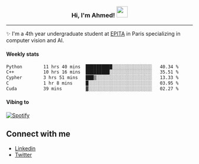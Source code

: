<!-- Heading -->
<h3 align="center"> Hi, I'm Ahmed! <img src = "https://raw.githubusercontent.com/MartinHeinz/MartinHeinz/master/wave.gif" width = 30px></h3>

<!-- About section -->
---
✨ I'm a 4th year undergraduate student at <a href="https://www.epita.fr/en/">EPITA</a> in Paris specializing in computer vision and AI.

<h4 align ="left"> Weekly stats </h4>

<!--START_SECTION:waka-->

```txt
Python        11 hrs 40 mins  ██████████░░░░░░░░░░░░░░░   40.34 %
C++           10 hrs 16 mins  █████████░░░░░░░░░░░░░░░░   35.51 %
Cypher        3 hrs 51 mins   ███▒░░░░░░░░░░░░░░░░░░░░░   13.33 %
C             1 hr 8 mins     █░░░░░░░░░░░░░░░░░░░░░░░░   03.95 %
Cuda          39 mins         ▓░░░░░░░░░░░░░░░░░░░░░░░░   02.27 %
```

<!--END_SECTION:waka-->

<h4 align ="left">Vibing to</h4>

[![Spotify](https://novatorem-ten-lyart.vercel.app/api/spotify)](https://open.spotify.com/user/31knevkvll66tzc3gqtoi6ngjbre)

<!-- Connect section -->

## Connect with me
  * <a href="https://www.linkedin.com/in/ahmed-hassayoune">Linkedin</a>
  * <a href="https://twitter.com/Ahmedhassaaa">Twitter</a>

<!-- Connect section: END -->
